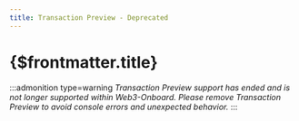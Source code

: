 ```yaml
---
title: Transaction Preview - Deprecated
---
```


# {$frontmatter.title}

:::admonition type=warning
_Transaction Preview support has ended and is not longer supported within Web3-Onboard. Please remove Transaction Preview to avoid console errors and unexpected behavior._
:::
